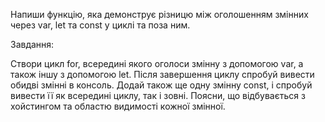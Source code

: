 Напиши функцію, яка демонструє різницю між оголошенням змінних через var, let та const у циклі та поза ним.

Завдання:

Створи цикл for, всередині якого оголоси змінну з допомогою var, а також іншу з допомогою let.
Після завершення циклу спробуй вивести обидві змінні в консоль.
Додай також ще одну змінну const, і спробуй вивести її як всередині циклу, так і зовні.
Поясни, що відбувається з хойстингом та областю видимості кожної змінної.